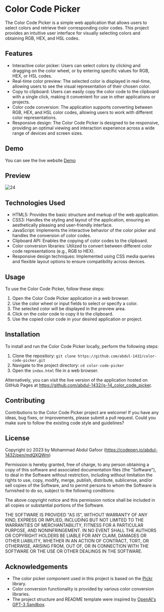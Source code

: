 # Color Code Picker

The Color Code Picker is a simple web application that allows users to select colors and retrieve their corresponding color codes. This project provides an intuitive user interface for visually selecting colors and obtaining RGB, HEX, and HSL codes.

## Features

- Interactive color picker: Users can select colors by clicking and dragging on the color wheel, or by entering specific values for RGB, HEX, or HSL codes.
- Real-time color preview: The selected color is displayed in real-time, allowing users to see the visual representation of their chosen color.
- Copy to clipboard: Users can easily copy the color code to the clipboard with a single click, making it convenient for use in other applications or projects.
- Color code conversion: The application supports converting between RGB, HEX, and HSL color codes, allowing users to work with different color representations.
- Responsive design: The Color Code Picker is designed to be responsive, providing an optimal viewing and interaction experience across a wide range of devices and screen sizes.

## Demo
You can see the live website [Demo](https://codepen.io/abdul-1432/pen/mdQXQWm)

## Preview

![24](https://github.com/abdul-1432/js-14_color_code_picker/assets/124916666/6bff91c1-d345-4a40-9063-1054f373e58a)

## Technologies Used

- HTML5: Provides the basic structure and markup of the web application.
- CSS3: Handles the styling and layout of the application, ensuring an aesthetically pleasing and user-friendly interface.
- JavaScript: Implements the interactive behavior of the color picker and handles the conversion of color codes.
- Clipboard API: Enables the copying of color codes to the clipboard.
- Color conversion libraries: Utilized to convert between different color code representations (e.g., RGB to HEX).
- Responsive design techniques: Implemented using CSS media queries and flexible layout options to ensure compatibility across devices.

## Usage

To use the Color Code Picker, follow these steps:

1. Open the Color Code Picker application in a web browser.
2. Use the color wheel or input fields to select or specify a color.
3. The selected color will be displayed in the preview area.
4. Click on the color code to copy it to the clipboard.
5. Use the copied color code in your desired application or project.

## Installation

To install and run the Color Code Picker locally, perform the following steps:

1. Clone the repository: `git clone https://github.com/abdul-1432/color-code-picker.git`
2. Navigate to the project directory: `cd color-code-picker`
3. Open the `index.html` file in a web browser.

Alternatively, you can visit the live version of the application hosted on GitHub Pages at https://github.com/abdul-1432/js-14_color_code_picker.

## Contributing

Contributions to the Color Code Picker project are welcome! If you have any ideas, bug fixes, or improvements, please submit a pull request. Could you make sure to follow the existing code style and guidelines?

## License
Copyright (c) 2023 by Mohammad Abdul Gafoor (https://codepen.io/abdul-1432/pen/mdQXQWm)

Permission is hereby granted, free of charge, to any person obtaining a copy of this software and associated documentation files (the "Software"), to deal in the Software without restriction, including without limitation the rights to use, copy, modify, merge, publish, distribute, sublicense, and/or sell copies of the Software, and to permit persons to whom the Software is furnished to do so, subject to the following conditions:

The above copyright notice and this permission notice shall be included in all copies or substantial portions of the Software.

THE SOFTWARE IS PROVIDED "AS IS", WITHOUT WARRANTY OF ANY KIND, EXPRESS OR IMPLIED, INCLUDING BUT NOT LIMITED TO THE WARRANTIES OF MERCHANTABILITY, FITNESS FOR A PARTICULAR PURPOSE, AND NONINFRINGEMENT. IN NO EVENT SHALL THE AUTHORS OR COPYRIGHT HOLDERS BE LIABLE FOR ANY CLAIM, DAMAGES OR OTHER LIABILITY, WHETHER IN AN ACTION OF CONTRACT, TORT, OR OTHERWISE, ARISING FROM, OUT OF, OR IN CONNECTION WITH THE SOFTWARE OR THE USE OR OTHER DEALINGS IN THE SOFTWARE.



## Acknowledgements

- The color picker component used in this project is based on the [Pickr](https://github.com/Simonwep/pickr) library.
- Color conversion functionality is provided by various color conversion libraries.
- The project structure and README template were inspired by [OpenAI's GPT-3 Sandbox](https://github.com/openai/gpt-3-sandbox).
